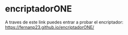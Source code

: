 # encriptadorONE
A traves de este link puedes entrar a probar el encriptador: https://fernanp23.github.io/encriptadorONE/
